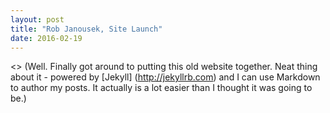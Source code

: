 ```yaml
---
layout: post
title: "Rob Janousek, Site Launch"
date: 2016-02-19
---
```


<> (Well. Finally got around to putting this old website together. Neat thing about it - powered by [Jekyll] (http://jekyllrb.com) and I can use Markdown to author my posts. It actually is a lot easier than I thought it was going to be.)
